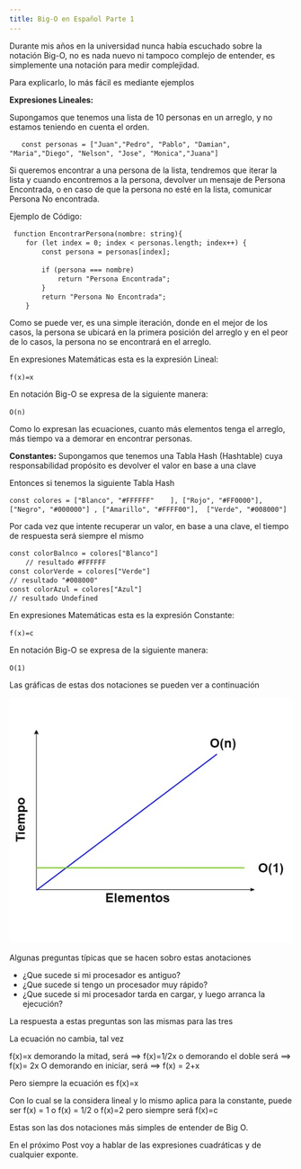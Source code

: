 ```yaml
---
title: Big-O en Español Parte 1
---
```


Durante mis años en la universidad nunca había  escuchado sobre la notación Big-O, no es nada nuevo ni tampoco complejo de entender, es simplemente una notación para medir complejidad. 


Para explicarlo, lo más fácil  es mediante ejemplos

**Expresiones Lineales:**

Supongamos que tenemos una lista de 10 personas en un arreglo, y no estamos teniendo en cuenta el orden.

```
   const personas = ["Juan","Pedro", "Pablo", "Damian", "Maria","Diego", "Nelson", "Jose", "Monica","Juana"]
```

Si queremos encontrar a una persona de la lista, tendremos que iterar la lista y cuando encontremos a la persona, devolver un mensaje de Persona Encontrada, o en caso de que la persona no esté en la lista, comunicar Persona No encontrada.

Ejemplo de Código:
```
 function EncontrarPersona(nombre: string){
    for (let index = 0; index < personas.length; index++) {
        const persona = personas[index];

        if (persona === nombre)
            return "Persona Encontrada";
        }
        return "Persona No Encontrada";
    }
```

Como se puede ver, es una simple iteración, donde en el mejor de los casos, la persona se ubicará en la primera posición del arreglo y en el peor de lo casos, la persona no se encontrará en el arreglo.

En expresiones Matemáticas esta es la expresión Lineal:

`f(x)=x`

En notación Big-O se expresa  de la siguiente manera:

`O(n)`

Como lo expresan las ecuaciones, cuanto más elementos tenga el arreglo, más tiempo va a demorar en encontrar personas.


**Constantes:**
Supongamos que tenemos una Tabla Hash (Hashtable) cuya responsabilidad propósito  es devolver el valor en base a una clave

Entonces si tenemos la siguiente Tabla Hash

```
const colores = ["Blanco", "#FFFFFF"	], ["Rojo", "#FF0000"], ["Negro", "#000000"] , ["Amarillo", "#FFFF00"],  ["Verde", "#008000"]
```

Por cada vez que intente recuperar un valor, en base a una clave, el tiempo de respuesta será siempre el mismo
```
const colorBalnco = colores["Blanco"]
	// resultado #FFFFFF
const colorVerde = colores["Verde"]
// resultado "#008000"
const colorAzul = colores["Azul"]
// resultado Undefined
```
En expresiones Matemáticas esta es la expresión Constante:

`f(x)=c`

En notación Big-O se expresa  de la siguiente manera:

`O(1)`

Las gráficas de estas dos notaciones se pueden ver a continuación

![Partition Structure](/assets/img/BigO/BigO-1.jpg)


Algunas preguntas típicas que se hacen sobro estas anotaciones

- ¿Que sucede si mi procesador es antiguo?
- ¿Que sucede si tengo un procesador muy rápido?
- ¿Que sucede si mi procesador tarda en cargar, y luego arranca la ejecución?

La respuesta a estas preguntas son las mismas para las tres

La ecuación no cambia, tal vez 

f(x)=x demorando la mitad, 
será ==> f(x)=1/2x 
o demorando el doble 
será ==> f(x)= 2x 
O demorando en iniciar,
será ==> f(x) = 2+x 

Pero siempre la ecuación  es f(x)=x 

Con lo cual se la considera lineal y lo mismo aplica para la constante, puede ser f(x) = 1 o f(x) = 1/2 o f(x)=2 pero siempre será f(x)=c


Estas son las dos notaciones más simples de entender de Big O. 

En el próximo Post voy a hablar de las expresiones cuadráticas y de cualquier exponte.
